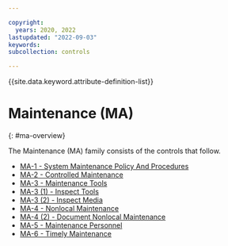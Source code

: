 ```yaml
---

copyright:
  years: 2020, 2022
lastupdated: "2022-09-03"
keywords: 
subcollection: controls

---
```




{{site.data.keyword.attribute-definition-list}}



# Maintenance (MA)
{: #ma-overview}

The Maintenance (MA) family consists of the controls that follow.

- [MA-1 - System Maintenance Policy And Procedures](/docs/controls?topic=controls-ma-1)
- [MA-2 - Controlled Maintenance](/docs/controls?topic=controls-ma-2)
- [MA-3 - Maintenance Tools](/docs/controls?topic=controls-ma-3)
- [MA-3 (1) - Inspect Tools](/docs/controls?topic=controls-ma-3.1)
- [MA-3 (2) - Inspect Media](/docs/controls?topic=controls-ma-3.2)
- [MA-4 - Nonlocal Maintenance](/docs/controls?topic=controls-ma-4)
- [MA-4 (2) - Document Nonlocal Maintenance](/docs/controls?topic=controls-ma-4.2)
- [MA-5 - Maintenance Personnel](/docs/controls?topic=controls-ma-5)
- [MA-6 - Timely Maintenance](/docs/controls?topic=controls-ma-6)



